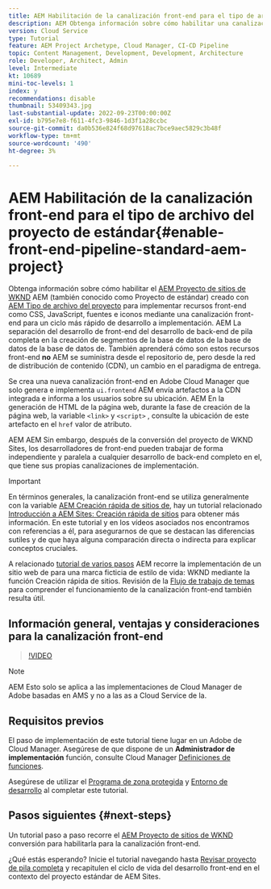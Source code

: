 ```yaml
---
title: AEM Habilitación de la canalización front-end para el tipo de archivo del proyecto de estándar
description: AEM Obtenga información sobre cómo habilitar una canalización front-end para un proyecto de estándar para una implementación más rápida de recursos estáticos como CSS, JavaScript, fuentes e iconos. AEM También separa el desarrollo front-end del desarrollo back-end completo en el desarrollo de la parte posterior de la pila de la parte superior de la.
version: Cloud Service
type: Tutorial
feature: AEM Project Archetype, Cloud Manager, CI-CD Pipeline
topic: Content Management, Development, Development, Architecture
role: Developer, Architect, Admin
level: Intermediate
kt: 10689
mini-toc-levels: 1
index: y
recommendations: disable
thumbnail: 53409343.jpg
last-substantial-update: 2022-09-23T00:00:00Z
exl-id: b795e7e8-f611-4fc3-9846-1d3f1a28ccbc
source-git-commit: da0b536e824f68d97618ac7bce9aec5829c3b48f
workflow-type: tm+mt
source-wordcount: '490'
ht-degree: 3%

---
```


# AEM Habilitación de la canalización front-end para el tipo de archivo del proyecto de estándar{#enable-front-end-pipeline-standard-aem-project}

Obtenga información sobre cómo habilitar el [AEM Proyecto de sitios de WKND](https://github.com/adobe/aem-guides-wknd) AEM (también conocido como Proyecto de estándar) creado con [AEM Tipo de archivo del proyecto](https://github.com/adobe/aem-project-archetype) para implementar recursos front-end como CSS, JavaScript, fuentes e iconos mediante una canalización front-end para un ciclo más rápido de desarrollo a implementación. AEM La separación del desarrollo de front-end del desarrollo de back-end de pila completa en la creación de segmentos de la base de datos de la base de datos de la base de datos de. También aprenderá cómo son estos recursos front-end __no__ AEM se suministra desde el repositorio de, pero desde la red de distribución de contenido (CDN), un cambio en el paradigma de entrega.


Se crea una nueva canalización front-end en Adobe Cloud Manager que solo genera e implementa `ui.frontend` AEM envía artefactos a la CDN integrada e informa a los usuarios sobre su ubicación. AEM En la generación de HTML de la página web, durante la fase de creación de la página web, la variable `<link>` y `<script>` , consulte la ubicación de este artefacto en el `href` valor de atributo.

AEM AEM Sin embargo, después de la conversión del proyecto de WKND Sites, los desarrolladores de front-end pueden trabajar de forma independiente y paralela a cualquier desarrollo de back-end completo en el, que tiene sus propias canalizaciones de implementación.

>[!IMPORTANT]
>
>En términos generales, la canalización front-end se utiliza generalmente con la variable [AEM Creación rápida de sitios de](https://experienceleague.adobe.com/docs/experience-manager-cloud-service/content/sites/administering/site-creation/quick-site/overview.html?lang=en), hay un tutorial relacionado [Introducción a AEM Sites: Creación rápida de sitios](https://experienceleague.adobe.com/docs/experience-manager-learn/getting-started-wknd-tutorial-develop/site-template/overview.html) para obtener más información. En este tutorial y en los vídeos asociados nos encontramos con referencias a él, para asegurarnos de que se destacan las diferencias sutiles y de que haya alguna comparación directa o indirecta para explicar conceptos cruciales.


A relacionado [tutorial de varios pasos](https://experienceleague.adobe.com/docs/experience-manager-learn/getting-started-wknd-tutorial-develop/site-template/overview.html) AEM recorre la implementación de un sitio web de para una marca ficticia de estilo de vida: WKND mediante la función Creación rápida de sitios. Revisión de la [Flujo de trabajo de temas](https://experienceleague.adobe.com/docs/experience-manager-learn/getting-started-wknd-tutorial-develop/site-template/theming.html) para comprender el funcionamiento de la canalización front-end también resulta útil.

## Información general, ventajas y consideraciones para la canalización front-end

>[!VIDEO](https://video.tv.adobe.com/v/3409343?quality=12&learn=on)


>[!NOTE]
>
>AEM Esto solo se aplica a las implementaciones de Cloud Manager de Adobe basadas en AMS y no a las as a Cloud Service de la.

## Requisitos previos

El paso de implementación de este tutorial tiene lugar en un Adobe de Cloud Manager. Asegúrese de que dispone de un __Administrador de implementación__ función, consulte Cloud Manager [Definiciones de funciones](https://experienceleague.adobe.com/docs/experience-manager-cloud-manager/content/requirements/users-and-roles.html?lang=en#role-definitions).

Asegúrese de utilizar el [Programa de zona protegida](https://experienceleague.adobe.com/docs/experience-manager-cloud-service/content/implementing/using-cloud-manager/programs/introduction-sandbox-programs.html) y [Entorno de desarrollo](https://experienceleague.adobe.com/docs/experience-manager-cloud-service/content/implementing/using-cloud-manager/manage-environments.html) al completar este tutorial.

## Pasos siguientes {#next-steps}

Un tutorial paso a paso recorre el [AEM Proyecto de sitios de WKND](https://github.com/adobe/aem-guides-wknd) conversión para habilitarla para la canalización front-end.

¿Qué estás esperando? Inicie el tutorial navegando hasta [Revisar proyecto de pila completa](review-uifrontend-module.md) y recapitulen el ciclo de vida del desarrollo front-end en el contexto del proyecto estándar de AEM Sites.
